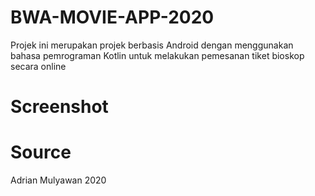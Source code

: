 # BWA-MOVIE-APP-2020
Projek ini merupakan projek berbasis Android dengan menggunakan bahasa pemrograman Kotlin untuk melakukan pemesanan tiket bioskop secara online 

# Screenshot


# Source
Adrian Mulyawan 2020
